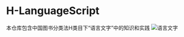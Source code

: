 # H-LanguageScript
本仓库包含中国图书分类法H类目下“语言文字”中的知识和实践
![语言文字](https://github.com/gaochaoqwe/H-LanguageScript/assets/50293201/f4d1cb68-60b1-4530-8d7c-bcb8886f9402)
